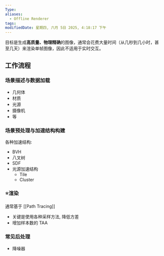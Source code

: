 ```yaml
---
Type: 
aliases:
  - Offline Renderer
tags: 
modifiedDate: 星期四, 六月 5日 2025, 4:18:17 下午
---
```

目标是生成**高质量、物理精确**的图像，通常会花费大量时间（从几秒到几小时，甚至几天）来渲染单帧图像，因此不适用于实时交互。

## 工作流程

### 场景描述与数据加载

- 几何体
- 材质
- 光源
- 摄像机
- 等

### 场景预处理与加速结构构建

各种加速结构:
- BVH
- 八叉树
- SDF
- 光源加速结构
    - Tile
    - Cluster

### ⭐渲染

通常基于 [[Path Tracing]]
- 关键是使用各种采样方法, 降低方差
- 增加样本数的 TAA

### 常见后处理

- 降噪器
